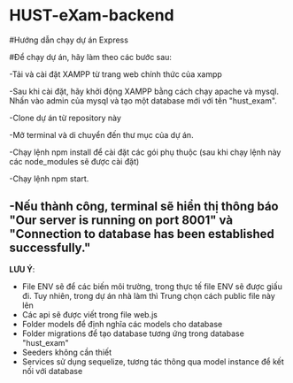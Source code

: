 # HUST-eXam-backend

#Hướng dẫn chạy dự án Express

#Để chạy dự án, hãy làm theo các bước sau:

-Tải và cài đặt XAMPP từ trang web chính thức của xampp

-Sau khi cài đặt, hãy khởi động XAMPP bằng cách chạy apache và mysql. Nhấn vào admin của mysql và tạo một database mới với tên "hust_exam".

-Clone dự án từ repository này

-Mở terminal và di chuyển đến thư mục của dự án.

-Chạy lệnh npm install để cài đặt các gói phụ thuộc (sau khi chạy lệnh này các node_modules sẽ được cài đặt)

-Chạy lệnh npm start.

-Nếu thành công, terminal sẽ hiển thị thông báo "Our server is running on port 8001" và "Connection to database has been established successfully."
---
**LƯU Ý**:
- File ENV sẽ để các biến môi trường, trong thực tế file ENV sẽ được giấu đi. Tuy nhiên, trong dự án nhà làm thì Trung chọn cách public file này lên
- Các api sẽ được viết trong file web.js
- Folder models để định nghĩa các models cho database
- Folder migrations để tạo database tương ứng trong database "hust_exam"
- Seeders không cần thiết
- Services sử dụng sequelize, tương tác thông qua model instance để kết nối với database
